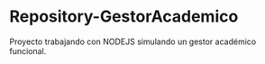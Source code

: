 # Repository-GestorAcademico
Proyecto trabajando con NODEJS simulando un gestor académico funcional.
